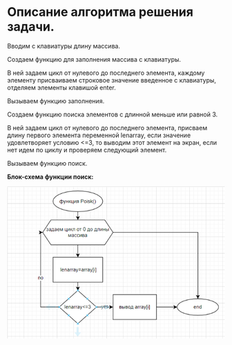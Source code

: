 # Описание алгоритма решения задачи.

Вводим с клавиатуры длину массива.

Создаем функцию для заполнения массива с клавиатуры.

В ней задаем цикл от нулевого до последнего элемента,
каждому элементу присваиваем строковое значение введенное с клавиатуры,
отделяем элементы клавишой enter.

Вызываем функцию заполнения.

Создаем функцию поиска элементов с длинной меньше или равной 3.

В ней задаем цикл от нулевого до последнего элемента,
присваем длину первого элемента переменной lenarray,
если значение удовлетворяет условию <=3, то выводим этот элемент на экран,
если нет идем по циклу и проверяем следующий элемент.

Вызываем функцию поиск.

**Блок-схема функции поиск:**

![Блок-схема](poisk.png)